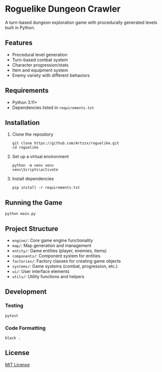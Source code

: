 # Roguelike Dungeon Crawler

A turn-based dungeon exploration game with procedurally generated levels built in Python.

## Features

- Procedural level generation
- Turn-based combat system
- Character progression/stats
- Item and equipment system
- Enemy variety with different behaviors

## Requirements

- Python 3.11+
- Dependencies listed in `requirements.txt`

## Installation

1. Clone the repository
   ```
   git clone https://github.com/Artzzx/roguelike.git
   cd roguelike
   ```

2. Set up a virtual environment
   ```
   python -m venv venv
   venv\Scripts\activate
   ```

3. Install dependencies
   ```
   pip install -r requirements.txt
   ```

## Running the Game

```
python main.py
```

## Project Structure

- `engine/`: Core game engine functionality
- `map/`: Map generation and management
- `entity/`: Game entities (player, enemies, items)
- `components/`: Component system for entities
- `factories/`: Factory classes for creating game objects
- `systems/`: Game systems (combat, progression, etc.)
- `ui/`: User interface elements
- `utils/`: Utility functions and helpers

## Development

### Testing

```
pytest
```

### Code Formatting

```
black .
```

## License

[MIT License](LICENSE)